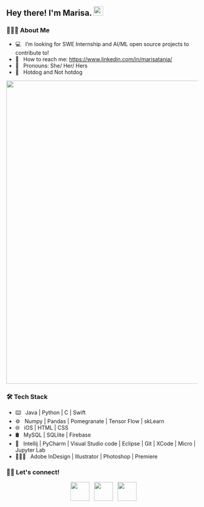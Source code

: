 <h2> Hey there! I'm Marisa. <img src="https://github.com/souvikguria98/souvikguria98/blob/master/Hi.gif" width="25"></h2>

<h3> 👩🏻‍💻 About Me </h3>

- 💻 &nbsp; I’m looking for SWE Internship and AI/ML open source projects to contribute to!
- 💬 &nbsp; How to reach me: https://www.linkedin.com/in/marisatania/
- 🦄 &nbsp; Pronouns: She/ Her/ Hers
- 🌭 &nbsp; Hotdog and Not hotdog

<img src="https://user-images.githubusercontent.com/60201466/113470898-9fb72e00-940d-11eb-99f1-8ae83044a2aa.gif" width="800">

<h3>🛠 Tech Stack</h3>

- ⌨️ &nbsp; Java | Python | C | Swift  
- ⚙️ &nbsp; Numpy | Pandas | Pomegranate | Tensor Flow | skLearn
- 🌐 &nbsp; iOS | HTML | CSS 
- 🛢 &nbsp; MySQL | SQLlite | Firebase
- 🔧 &nbsp; Intellij | PyCharm | Visual Studio code | Eclipse | Git | XCode | Micro | Jupyter Lab
- 👩🏼‍🎨 &nbsp; Adobe InDesign | Illustrator | Photoshop | Premiere

<h3> 🤝🏻 Let's connect! </h3>

<p align="center">
&nbsp; <a href="https://www.linkedin.com/in/marisatania/" target="_blank" rel="noopener noreferrer"><img src="https://img.icons8.com/plasticine/100/000000/linkedin.png" width="50" /></a>
&nbsp; <a href="https://www.instagram.com/marisatania/" target="_blank" rel="noopener noreferrer"><img src="https://img.icons8.com/plasticine/100/000000/instagram-new.png" width="50" /></a>  
&nbsp; <a href="mailto:mt.marisatania@gmail.com" target="_blank" rel="noopener noreferrer"><img src="https://img.icons8.com/plasticine/100/000000/gmail.png"  width="50" /></a>
</p>

